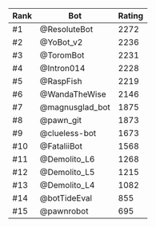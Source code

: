 Rank|Bot|Rating
---|---|---
#1|@ResoluteBot|2272
#2|@YoBot_v2|2236
#3|@ToromBot|2231
#4|@Intron014|2228
#5|@RaspFish|2219
#6|@WandaTheWise|2146
#7|@magnusglad_bot|1875
#8|@pawn_git|1873
#9|@clueless-bot|1673
#10|@FataliiBot|1568
#11|@Demolito_L6|1268
#12|@Demolito_L5|1215
#13|@Demolito_L4|1082
#14|@botTideEval|855
#15|@pawnrobot|695
